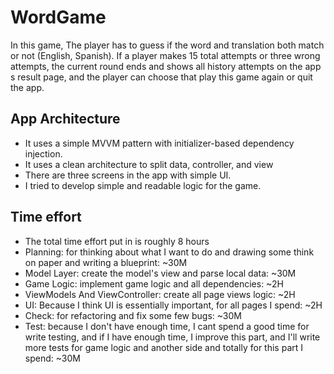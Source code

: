 # WordGame
In this game, The player has to guess if the word and translation both match or not (English, Spanish). If a player makes 15 total attempts or three wrong attempts, the current round ends and shows all history attempts on the app s result page, and the player can choose that play this game again or quit the app.

## App Architecture
* It uses a simple MVVM pattern with initializer-based dependency injection.
* It uses a clean architecture to split data, controller, and view
* There are three screens in the app with simple UI.
* I tried to develop simple and readable logic for the game.

## Time effort
* The total time effort put in is roughly 8 hours
* Planning: for thinking about what I want to do and drawing some think on paper and writing a blueprint: ~30M
* Model Layer: create the model's view and parse local data: ~30M
* Game Logic: implement game logic and all dependencies: ~2H
* ViewModels And ViewController: create all page views logic: ~2H
* UI: Because I think UI is essentially important, for all pages I spend: ~2H
* Check: for refactoring and fix some few bugs: ~30M
* Test: because I don't have enough time, I cant spend a good time for write testing, and if I have enough time, I improve this part, and I'll write more tests for game logic and another side and totally for this part I spend: ~30M
